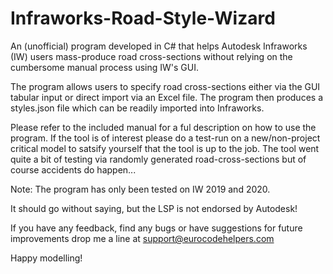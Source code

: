 # Infraworks-Road-Style-Wizard

An (unofficial) program developed in C# that helps Autodesk Infraworks (IW) users mass-produce road cross-sections without relying on the cumbersome manual
process using IW's GUI. 

The program allows users to specify road cross-sections either via the GUI tabular input or direct import via an Excel file. 
The program then produces a styles.json file which can be readily imported into Infraworks. 

Please refer to the included manual for a ful description on how to use the program. If the tool is of interest please do a test-run on 
a new/non-project critical model to satsify yourself that the tool is up to the job. The tool went quite a bit of testing via randomly
generated road-cross-sections but of course accidents do happen...

Note: The program has only been tested on IW 2019 and 2020.

It should go without saying, but the LSP is not endorsed by Autodesk!

If you have any feedback, find any bugs or have suggestions for future improvements drop me a line at support@eurocodehelpers.com 

Happy modelling!






